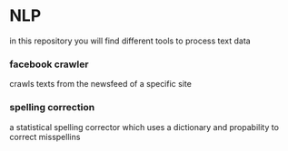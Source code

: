 # NLP

in this repository you will find different tools to process text data

### facebook crawler

crawls texts from the newsfeed of a specific site

### spelling correction

a statistical spelling corrector which uses a dictionary and propability to correct misspellins  
